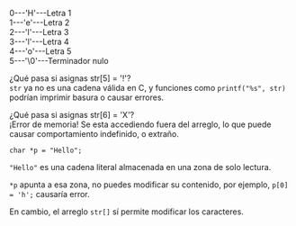 0---'H'---Letra 1  
1---'e'---Letra 2    
2---'l'---Letra 3  
3---'l'---Letra 4  
4---'o'---Letra 5  
5---'\0'---Terminador nulo  
  

¿Qué pasa si asignas str[5] = '!'?    
`str` ya no es una cadena válida en C, y funciones como `printf("%s", str)` podrían imprimir basura o causar errores.  

¿Qué pasa si asignas str[6] = 'X'?  
 ¡Error de memoria! Se esta accediendo fuera del arreglo, lo que puede causar comportamiento indefinido, o extraño.  

 `char *p = "Hello";`  
   
 `"Hello"` es una cadena literal almacenada en una zona de solo lectura.

`*p` apunta a esa zona, no puedes modificar su contenido, por ejemplo, `p[0] = 'h';` causaría error.

En cambio, el arreglo `str[]` sí permite modificar los caracteres.      
